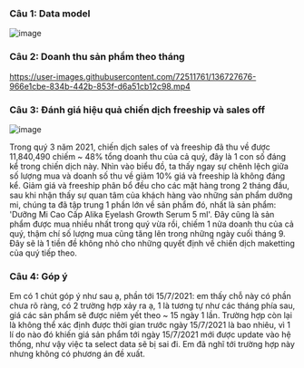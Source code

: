 ### Câu 1: Data model
![image](https://user-images.githubusercontent.com/72511761/136726067-748c4b9b-db54-4b47-a989-d1d884025618.png)

### Câu 2: Doanh thu sản phẩm theo tháng


https://user-images.githubusercontent.com/72511761/136727676-966e1cbe-834b-442b-853f-d6a51cb12c98.mp4


### Câu 3: Đánh giá hiệu quả chiến dịch freeship và sales off

![image](https://user-images.githubusercontent.com/72511761/136758406-af3e56ba-d0dd-45fe-b207-1a198df1c6ae.png)

Trong quý 3 năm 2021, chiến dịch sales of và freeship đã thu về được 11,840,490 chiếm ~ 48% tổng doanh thu của cả quý, đây là 1 con số đáng kể trong chiến dịch này.
Nhìn vào biểu đồ, ta thấy ngay sự chênh lệch giữa số lượng mua và doanh số thu về giảm 10% giá và freeship là không đáng kể. 
Giảm giá và freeship phân bổ đều cho các mặt hàng trong 2 tháng đầu, sau khi nhận thấy sự quan tâm của khách hàng vào những sản phẩm dưỡng mi, chúng ta đã tập trung 1 phần lớn về sản phẩm đó, nhất là sản phẩm: 'Dưỡng Mi Cao Cấp Alika Eyelash Growth Serum 5 ml'. Đây cũng là sản phẩm được mua nhiều nhất trong quý vừa rồi, chiếm 1 nửa doanh thu của cả quý, thậm chí số lượng mua cũng tăng lên trong những ngày cuối tháng 9. 
Đây sẽ là 1 tiền đề không nhỏ cho những quyết định về chiến dịch maketting của quý tiếp theo. 

### Câu 4: Góp ý
Em có 1 chút góp ý như sau ạ, phần tới 15/7/2021: em thấy chỗ này có phần chưa rõ ràng, 
có 2 trường hợp xảy ra ạ, 1 là tương tự như các tháng phía sau,  giá các sản phẩm sẽ được niêm yết theo ~ 15 ngày 1 lần.
Trường hợp còn lại là không thể xác định được thời gian trước ngày 15/7/2021 là bao nhiêu, vì 1 lí do nào đó khiến giá sản phẩm tới ngày 15/7/2021 mới được update vào hệ thống, như vậy việc ta select data sẽ bị sai đi. Em đã nghĩ tới trường hợp này nhưng không có phương án đề xuất. 
